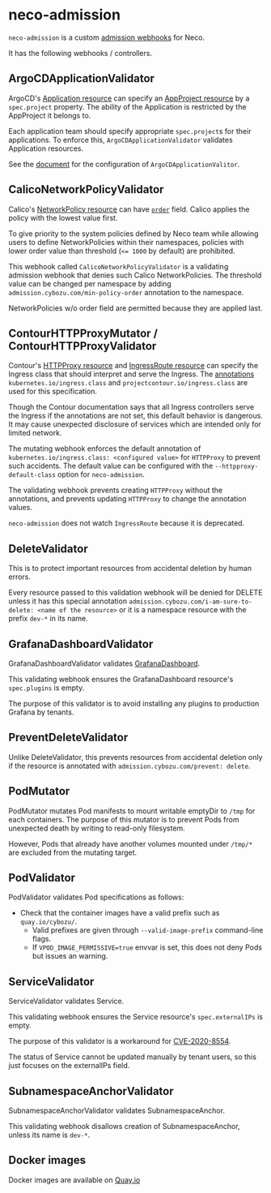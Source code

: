 neco-admission
==============

`neco-admission` is a custom [admission webhooks](https://kubernetes.io/docs/reference/access-authn-authz/extensible-admission-controllers/) for Neco.

It has the following webhooks / controllers.

ArgoCDApplicationValidator
--------------------------

ArgoCD's [Application resource](https://github.com/argoproj/argo-cd/blob/master/manifests/crds/application-crd.yaml)
can specify an [AppProject resource](https://github.com/argoproj/argo-cd/blob/master/manifests/crds/appproject-crd.yaml)
by a `spec.project` property.
The ability of the Application is restricted by the AppProject it belongs to.

Each application team should specify appropriate `spec.project`s for
their applications.
To enforce this, `ArgoCDApplicationValidator` validates Application resources.

See the [document](docs/configuration.md#argocdapplicationvalidator) for
the configuration of `ArgoCDApplicationValitor`.

CalicoNetworkPolicyValidator
----------------------------

Calico's [NetworkPolicy resource](https://docs.projectcalico.org/v3.10/reference/resources/networkpolicy) can have
[`order`](https://docs.projectcalico.org/v3.10/reference/resources/networkpolicy#spec) field.  Calico applies the
policy with the lowest value first.

To give priority to the system policies defined by Neco team while allowing
users to define NetworkPolicies within their namespaces, policies with
lower order value than threshold (`<= 1000` by default) are prohibited.

This webhook called `CalicoNetworkPolicyValidator` is a validating admission
webhook that denies such Calico NetworkPolicies.  The threshold value can be
changed per namespace by adding `admission.cybozu.com/min-policy-order`
annotation to the namespace.

NetworkPolicies w/o order field are permitted because they are applied last.

ContourHTTPProxyMutator / ContourHTTPProxyValidator
---------------------------------------------------

Contour's [HTTPProxy resource](https://projectcontour.io/docs/master/httpproxy/) and
[IngressRoute resource](https://projectcontour.io/docs/master/ingressroute/) can specify
the Ingress class that should interpret and serve the Ingress.
The [annotations](https://projectcontour.io/docs/master/annotations/)
`kubernetes.io/ingress.class` and `projectcontour.io/ingress.class` are used
for this specification.

Though the Contour documentation says that all Ingress controllers serve
the Ingress if the annotations are not set, this default behavior is dangerous.
It may cause unexpected disclosure of services which are intended only for
limited network.

The mutating webhook enforces the default annotation of `kubernetes.io/ingress.class: <configured value>` for `HTTPProxy` to prevent such accidents.
The default value can be configured with the `--httpproxy-default-class` option for `neco-admission`.

The validating webhook prevents creating `HTTPProxy` without the annotations, and prevents updating `HTTPProxy` to change the annotation values.

`neco-admission` does not watch `IngressRoute` because it is deprecated.

DeleteValidator
---------------

This is to protect important resources from accidental deletion by human errors.

Every resource passed to this validation webhook will be denied for DELETE
unless it has this special annotation `admission.cybozu.com/i-am-sure-to-delete: <name of the resource>` or it is a namespace resource with the prefix `dev-*` in its name.

GrafanaDashboardValidator
-------------------------

GrafanaDashboardValidator validates [GrafanaDashboard](https://github.com/integr8ly/grafana-operator/blob/v3.2.0/documentation/dashboards.md).

This validating webhook ensures the GrafanaDashboard resource's `spec.plugins` is empty.

The purpose of this validator is to avoid installing any plugins to production Grafana by tenants.

PreventDeleteValidator
----------------------

Unlike DeleteValidator, this prevents resources from accidental deletion only
if the resource is annotated with `admission.cybozu.com/prevent: delete`.

PodMutator
----------

PodMutator mutates Pod manifests to mount writable emptyDir to `/tmp` for each containers.
The purpose of this mutator is to prevent Pods from unexpected death by writing to read-only filesystem. 

However, Pods that already have another volumes mounted under `/tmp/*` are excluded from the mutating target.

PodValidator
------------

PodValidator validates Pod specifications as follows:

- Check that the container images have a valid prefix such as `quay.io/cybozu/`.
    - Valid prefixes are given through `--valid-image-prefix` command-line flags.
    - If `VPOD_IMAGE_PERMISSIVE=true` envvar is set, this does not deny Pods but issues an warning.

ServiceValidator
----------------

ServiceValidator validates Service.

This validating webhook ensures the Service resource's `spec.externalIPs` is empty.

The purpose of this validator is a workaround for [CVE-2020-8554](https://github.com/kubernetes/kubernetes/issues/97076).

The status of Service cannot be updated manually by tenant users, so this just focuses on the externalIPs field.

SubnamespaceAnchorValidator
---------------------------

SubnamespaceAnchorValidator validates SubnamespaceAnchor.

This validating webhook disallows creation of SubnamespaceAnchor, unless its name is `dev-*`.

Docker images
-------------

Docker images are available on [Quay.io](https://quay.io/repository/cybozu/neco-admission)
